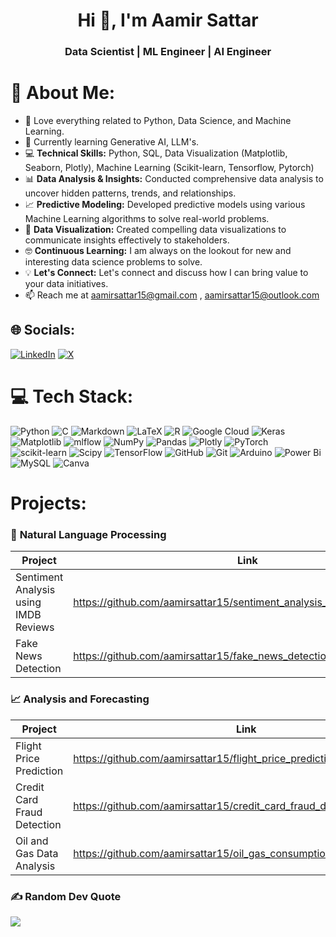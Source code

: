 
<h1 align="center">Hi 👋, I'm Aamir Sattar</h1>
<h3 align="center">Data Scientist | ML Engineer | AI Engineer </h3>

# 💫 About Me:
- 👀 Love everything related to Python, Data Science, and Machine Learning.
- 🌱 Currently learning Generative AI, LLM's. 
- :computer: **Technical Skills:** Python, SQL, Data Visualization (Matplotlib, Seaborn, Plotly), Machine Learning (Scikit-learn, Tensorflow, Pytorch)
- :bar_chart: **Data Analysis & Insights:** Conducted comprehensive data analysis to uncover hidden patterns, trends, and relationships.
- :chart_with_upwards_trend: **Predictive Modeling:** Developed predictive models using various Machine Learning algorithms to solve real-world problems.
- :art: **Data Visualization:** Created compelling data visualizations to communicate insights effectively to stakeholders.
- :nerd_face: **Continuous Learning:** I am always on the lookout for new and interesting data science problems to solve.
- :bulb: **Let's Connect:** Let's connect and discuss how I can bring value to your data initiatives.
- 📫 Reach me at aamirsattar15@gmail.com , aamirsattar15@outlook.com


## 🌐 Socials:
[![LinkedIn](https://img.shields.io/badge/LinkedIn-%230077B5.svg?logo=linkedin&logoColor=white)](https://linkedin.com/in/aamirsattar) [![X](https://img.shields.io/badge/X-black.svg?logo=X&logoColor=white)](https://x.com/ml_aamir) 

# 💻 Tech Stack:
![Python](https://img.shields.io/badge/python-3670A0?style=for-the-badge&logo=python&logoColor=ffdd54) ![C](https://img.shields.io/badge/c-%2300599C.svg?style=for-the-badge&logo=c&logoColor=white) ![Markdown](https://img.shields.io/badge/markdown-%23000000.svg?style=for-the-badge&logo=markdown&logoColor=white) ![LaTeX](https://img.shields.io/badge/latex-%23008080.svg?style=for-the-badge&logo=latex&logoColor=white) ![R](https://img.shields.io/badge/r-%23276DC3.svg?style=for-the-badge&logo=r&logoColor=white) ![Google Cloud](https://img.shields.io/badge/GoogleCloud-%234285F4.svg?style=for-the-badge&logo=google-cloud&logoColor=white) ![Keras](https://img.shields.io/badge/Keras-%23D00000.svg?style=for-the-badge&logo=Keras&logoColor=white) ![Matplotlib](https://img.shields.io/badge/Matplotlib-%23ffffff.svg?style=for-the-badge&logo=Matplotlib&logoColor=black) ![mlflow](https://img.shields.io/badge/mlflow-%23d9ead3.svg?style=for-the-badge&logo=numpy&logoColor=blue) ![NumPy](https://img.shields.io/badge/numpy-%23013243.svg?style=for-the-badge&logo=numpy&logoColor=white) ![Pandas](https://img.shields.io/badge/pandas-%23150458.svg?style=for-the-badge&logo=pandas&logoColor=white) ![Plotly](https://img.shields.io/badge/Plotly-%233F4F75.svg?style=for-the-badge&logo=plotly&logoColor=white) ![PyTorch](https://img.shields.io/badge/PyTorch-%23EE4C2C.svg?style=for-the-badge&logo=PyTorch&logoColor=white) ![scikit-learn](https://img.shields.io/badge/scikit--learn-%23F7931E.svg?style=for-the-badge&logo=scikit-learn&logoColor=white) ![Scipy](https://img.shields.io/badge/SciPy-%230C55A5.svg?style=for-the-badge&logo=scipy&logoColor=%white) ![TensorFlow](https://img.shields.io/badge/TensorFlow-%23FF6F00.svg?style=for-the-badge&logo=TensorFlow&logoColor=white) ![GitHub](https://img.shields.io/badge/github-%23121011.svg?style=for-the-badge&logo=github&logoColor=white) ![Git](https://img.shields.io/badge/git-%23F05033.svg?style=for-the-badge&logo=git&logoColor=white) ![Arduino](https://img.shields.io/badge/-Arduino-00979D?style=for-the-badge&logo=Arduino&logoColor=white) ![Power Bi](https://img.shields.io/badge/power_bi-F2C811?style=for-the-badge&logo=powerbi&logoColor=black) ![MySQL](https://img.shields.io/badge/mysql-4479A1.svg?style=for-the-badge&logo=mysql&logoColor=white) ![Canva](https://img.shields.io/badge/Canva-%2300C4CC.svg?style=for-the-badge&logo=Canva&logoColor=white)

# Projects: 
### :speech_balloon: <strong>Natural Language Processing</strong>
| Project | Link |
| --- | --- |
| Sentiment Analysis using IMDB Reviews | https://github.com/aamirsattar15/sentiment_analysis_using_imdb_reviews |
| Fake News Detection | https://github.com/aamirsattar15/fake_news_detection |

### :chart_with_upwards_trend: <strong>Analysis and Forecasting</strong>
| Project | Link |
| --- | --- |
| Flight Price Prediction | https://github.com/aamirsattar15/flight_price_prediction |
| Credit Card Fraud Detection | https://github.com/aamirsattar15/credit_card_fraud_detection |
| Oil and Gas Data Analysis | https://github.com/aamirsattar15/oil_gas_consumption_Prices_worldwide |

### ✍️ Random Dev Quote
![](https://quotes-github-readme.vercel.app/api?type=horizontal&theme=radical)

<!-- Proudly created with GPRM ( https://gprm.itsvg.in ) -->
